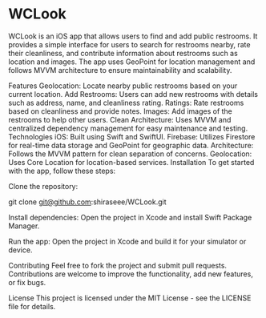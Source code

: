 # WCLook
WCLook is an iOS app that allows users to find and add public restrooms. It provides a simple interface for users to search for restrooms nearby, rate their cleanliness, and contribute information about restrooms such as location and images. The app uses GeoPoint for location management and follows MVVM architecture to ensure maintainability and scalability.

Features
Geolocation: Locate nearby public restrooms based on your current location.
Add Restrooms: Users can add new restrooms with details such as address, name, and cleanliness rating.
Ratings: Rate restrooms based on cleanliness and provide notes.
Images: Add images of the restrooms to help other users.
Clean Architecture: Uses MVVM and centralized dependency management for easy maintenance and testing.
Technologies
iOS: Built using Swift and SwiftUI.
Firebase: Utilizes Firestore for real-time data storage and GeoPoint for geographic data.
Architecture: Follows the MVVM pattern for clean separation of concerns.
Geolocation: Uses Core Location for location-based services.
Installation
To get started with the app, follow these steps:

Clone the repository:


git clone git@github.com:shiraseee/WCLook.git

Install dependencies: Open the project in Xcode and install Swift Package Manager.

Run the app: Open the project in Xcode and build it for your simulator or device.

Contributing
Feel free to fork the project and submit pull requests. Contributions are welcome to improve the functionality, add new features, or fix bugs.

License
This project is licensed under the MIT License - see the LICENSE file for details.
